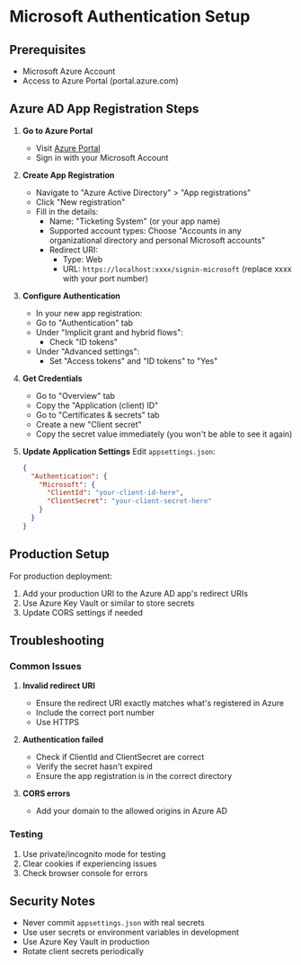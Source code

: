 # Microsoft Authentication Setup

## Prerequisites
- Microsoft Azure Account
- Access to Azure Portal (portal.azure.com)

## Azure AD App Registration Steps

1. **Go to Azure Portal**
   - Visit [Azure Portal](https://portal.azure.com)
   - Sign in with your Microsoft Account

2. **Create App Registration**
   - Navigate to "Azure Active Directory" > "App registrations"
   - Click "New registration"
   - Fill in the details:
     - Name: "Ticketing System" (or your app name)
     - Supported account types: Choose "Accounts in any organizational directory and personal Microsoft accounts"
     - Redirect URI: 
       - Type: Web
       - URL: `https://localhost:xxxx/signin-microsoft` (replace xxxx with your port number)

3. **Configure Authentication**
   - In your new app registration:
   - Go to "Authentication" tab
   - Under "Implicit grant and hybrid flows":
     - Check "ID tokens"
   - Under "Advanced settings":
     - Set "Access tokens" and "ID tokens" to "Yes"

4. **Get Credentials**
   - Go to "Overview" tab
   - Copy the "Application (client) ID"
   - Go to "Certificates & secrets" tab
   - Create a new "Client secret"
   - Copy the secret value immediately (you won't be able to see it again)

5. **Update Application Settings**
   Edit `appsettings.json`:
   ```json
   {
     "Authentication": {
       "Microsoft": {
         "ClientId": "your-client-id-here",
         "ClientSecret": "your-client-secret-here"
       }
     }
   }
   ```

## Production Setup
For production deployment:
1. Add your production URI to the Azure AD app's redirect URIs
2. Use Azure Key Vault or similar to store secrets
3. Update CORS settings if needed

## Troubleshooting

### Common Issues
1. **Invalid redirect URI**
   - Ensure the redirect URI exactly matches what's registered in Azure
   - Include the correct port number
   - Use HTTPS

2. **Authentication failed**
   - Check if ClientId and ClientSecret are correct
   - Verify the secret hasn't expired
   - Ensure the app registration is in the correct directory

3. **CORS errors**
   - Add your domain to the allowed origins in Azure AD

### Testing
1. Use private/incognito mode for testing
2. Clear cookies if experiencing issues
3. Check browser console for errors

## Security Notes
- Never commit `appsettings.json` with real secrets
- Use user secrets or environment variables in development
- Use Azure Key Vault in production
- Rotate client secrets periodically
